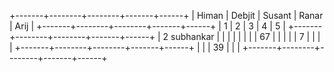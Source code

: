 +-------+--------+--------+-------+------+
| Himan | Debjit | Susant | Ranar | Arij |
+-------+--------+--------+-------+------+
|    1   |      2  | 3       |  4     |  5    |
+-------+--------+--------+-------+------+
|    2    subhankar      |        |        |       |      |
|       |        |    67    |       |      |
|       |      7 |        |       |      |
+-------+--------+--------+-------+------+
|       |        |    39    |       |      |
+-------+--------+--------+-------+------+
